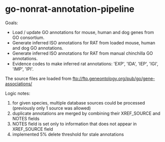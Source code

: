 # go-nonrat-annotation-pipeline
Goals:

- Load / update GO annotations for mouse, human and dog genes from GO consortium.
- Generate inferred ISO annotations for RAT from loaded mouse, human and dog GO annotations.
- Generate inferred ISO annotations for RAT from manual chinchilla GO annotations.
- Evidence codes to make inferred rat annotations: 'EXP', 'IDA', 'IEP', 'IGI', 'IMP', 'IPI'.

The source files are loaded from ftp://ftp.geneontology.org/pub/go/gene-associations/

Logic notes:
1) for given species, multiple database sources could be processed (previously only 1 source was allowed)
2) duplicate annotations are merged by combining their XREF_SOURCE and NOTES fields
3) NOTES field is set only to information that does not appear in XREF_SOURCE field
4) implemented 5% delete threshold for stale annotations

